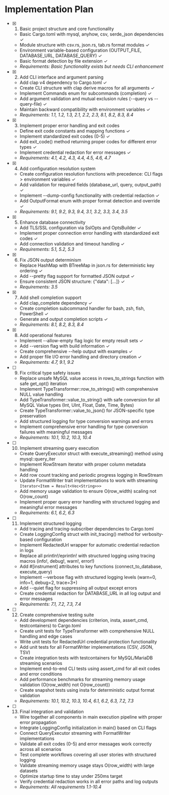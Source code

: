 # Implementation Plan

- [x] 1. Basic project structure and core functionality

  - Basic Cargo.toml with mysql, anyhow, csv, serde_json dependencies ✓
  - Module structure with csv.rs, json.rs, tab.rs format modules ✓
  - Environment variable-based configuration (OUTPUT_FILE, DATABASE_URL, DATABASE_QUERY) ✓
  - Basic format detection by file extension ✓
  - _Requirements: Basic functionality exists but needs CLI enhancement_

- [x] 2. Add CLI interface and argument parsing

  - Add clap v4 dependency to Cargo.toml ✓
  - Create CLI structure with clap derive macros for all arguments ✓
  - Implement Commands enum for subcommands (completion) ✓
  - Add argument validation and mutual exclusion rules (--query vs --query-file) ✓
  - Maintain backward compatibility with environment variables ✓
  - _Requirements: 1.1, 1.2, 1.3, 2.1, 2.2, 2.3, 8.1, 8.2, 8.3, 8.4_

- [x] 3. Implement proper error handling and exit codes

  - Define exit code constants and mapping functions ✓
  - Implement standardized exit codes (0-5) ✓
  - Add exit_code() method returning proper codes for different error types ✓
  - Implement credential redaction for error messages ✓
  - _Requirements: 4.1, 4.2, 4.3, 4.4, 4.5, 4.6, 4.7_

- [x] 4. Add configuration resolution system

  - Create configuration resolution functions with precedence: CLI flags > environment variables ✓
  - Add validation for required fields (database_url, query, output_path) ✓
  - Implement --dump-config functionality with credential redaction ✓
  - Add OutputFormat enum with proper format detection and override ✓
  - _Requirements: 9.1, 9.2, 9.3, 9.4, 3.1, 3.2, 3.3, 3.4, 3.5_

- [x] 5. Enhance database connectivity

  - Add TLS/SSL configuration via SslOpts and OptsBuilder ✓
  - Implement proper connection error handling with standardized exit codes ✓
  - Add connection validation and timeout handling ✓
  - _Requirements: 5.1, 5.2, 5.3_

- [x] 6. Fix JSON output determinism

  - Replace HashMap with BTreeMap in json.rs for deterministic key ordering ✓
  - Add --pretty flag support for formatted JSON output ✓
  - Ensure consistent JSON structure: {"data": [...]} ✓
  - _Requirements: 3.5_

- [x] 7. Add shell completion support

  - Add clap_complete dependency ✓
  - Create completion subcommand handler for bash, zsh, fish, PowerShell ✓
  - Generate and output completion scripts ✓
  - _Requirements: 8.1, 8.2, 8.3, 8.4_

- [x] 8. Add operational features

  - Implement --allow-empty flag logic for empty result sets ✓
  - Add --version flag with build information ✓
  - Create comprehensive --help output with examples ✓
  - Add proper file I/O error handling and directory creation ✓
  - _Requirements: 4.7, 9.1, 9.2_

- [ ] 9. Fix critical type safety issues

  - Replace unsafe MySQL value access in rows_to_strings function with safe get_opt() iteration
  - Implement TypeTransformer::row_to_strings() with comprehensive NULL value handling
  - Add TypeTransformer::value_to_string() with safe conversion for all MySQL Value types (Int, UInt, Float, Date, Time, Bytes)
  - Create TypeTransformer::value_to_json() for JSON-specific type preservation
  - Add structured logging for type conversion warnings and errors
  - Implement comprehensive error handling for type conversion failures with meaningful messages
  - _Requirements: 10.1, 10.2, 10.3, 10.4_

- [ ] 10. Implement streaming query execution

  - Create QueryExecutor struct with execute_streaming() method using mysql::query_iter
  - Implement RowStream iterator with proper column metadata handling
  - Add row count tracking and periodic progress logging in RowStream
  - Update FormatWriter trait implementations to work with streaming `Iterator<Item = Result<Vec<String>>>`
  - Add memory usage validation to ensure O(row_width) scaling not O(row_count)
  - Implement proper query error handling with structured logging and meaningful error messages
  - _Requirements: 6.1, 6.2, 6.3_

- [ ] 11. Implement structured logging

  - Add tracing and tracing-subscriber dependencies to Cargo.toml
  - Create LoggingConfig struct with init_tracing() method for verbosity-based configuration
  - Implement RedactedUrl wrapper for automatic credential redaction in logs
  - Replace all println!/eprintln! with structured logging using tracing macros (info!, debug!, warn!, error!)
  - Add #[instrument] attributes to key functions (connect_to_database, execute_query)
  - Implement --verbose flag with structured logging levels (warn=0, info=1, debug=2, trace=3+)
  - Add --quiet flag for suppressing all output except errors
  - Create credential redaction for DATABASE_URL in all log output and error messages
  - _Requirements: 7.1, 7.2, 7.3, 7.4_

- [ ] 12. Create comprehensive testing suite

  - Add development dependencies (criterion, insta, assert_cmd, testcontainers) to Cargo.toml
  - Create unit tests for TypeTransformer with comprehensive NULL handling and edge cases
  - Write unit tests for RedactedUrl credential protection functionality
  - Add unit tests for all FormatWriter implementations (CSV, JSON, TSV)
  - Create integration tests with testcontainers for MySQL/MariaDB streaming scenarios
  - Implement end-to-end CLI tests using assert_cmd for all exit codes and error conditions
  - Add performance benchmarks for streaming memory usage validation (O(row_width) not O(row_count))
  - Create snapshot tests using insta for deterministic output format validation
  - _Requirements: 10.1, 10.2, 10.3, 10.4, 6.1, 6.2, 6.3, 7.2, 7.3_

- [ ] 13. Final integration and validation

  - Wire together all components in main execution pipeline with proper error propagation
  - Integrate LoggingConfig initialization in main() based on CLI flags
  - Connect QueryExecutor streaming with FormatWriter implementations
  - Validate all exit codes (0-5) and error messages work correctly across all scenarios
  - Test complete workflows covering all user stories with structured logging
  - Validate streaming memory usage stays O(row_width) with large datasets
  - Optimize startup time to stay under 250ms target
  - Verify credential redaction works in all error paths and log outputs
  - _Requirements: All requirements 1.1-10.4_
